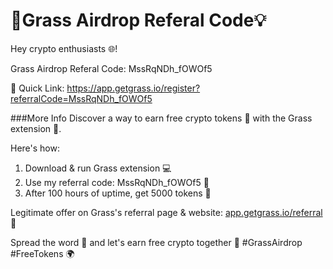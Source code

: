 # 🚀Grass Airdrop Referal Code💡

Hey crypto enthusiasts 🌐! 

Grass Airdrop Referal Code: MssRqNDh_fOWOf5

🔗 Quick Link: https://app.getgrass.io/register?referralCode=MssRqNDh_fOWOf5

###More Info
Discover a way to earn free crypto tokens 🤑 with the Grass extension 🔗. 

Here's how:

1. Download & run Grass extension 💻
2. Use my referral code: MssRqNDh_fOWOf5 📝
3. After 100 hours of uptime, get 5000 tokens 🎉

Legitimate offer on Grass's referral page & website: [app.getgrass.io/referral](http://app.getgrass.io/referral) 📑

Spread the word 📣 and let's earn free crypto together 🤝 #GrassAirdrop #FreeTokens 🌍
